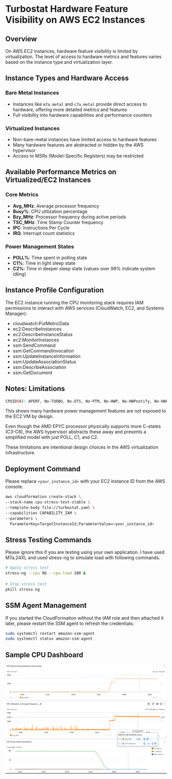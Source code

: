 # Turbostat Hardware Feature Visibility on AWS EC2 Instances

## Overview
On AWS EC2 instances, hardware feature visibility is limited by virtualization. The level of access to hardware metrics and features varies based on the instance type and virtualization layer.

## Instance Types and Hardware Access

### Bare Metal Instances
* Instances like `m7a.metal` and `c7a.metal` provide direct access to hardware, offering more detailed metrics and features
* Full visibility into hardware capabilities and performance counters

### Virtualized Instances
* Non-bare-metal instances have limited access to hardware features
* Many hardware features are abstracted or hidden by the AWS hypervisor
* Access to MSRs (Model-Specific Registers) may be restricted

## Available Performance Metrics on Virtualized/EC2 Instances

### Core Metrics
* **Avg_MHz**: Average processor frequency
* **Busy%**: CPU utilization percentage
* **Bzy_MHz**: Processor frequency during active periods
* **TSC_MHz**: Time Stamp Counter frequency
* **IPC**: Instructions Per Cycle
* **IRQ**: Interrupt count statistics

### Power Management States
* **POLL%**: Time spent in polling state
* **C1%**: Time in light sleep state
* **C2%**: Time in deeper sleep state (values over 99% indicate system idling)

## Instance Profile Configuration

The EC2 instance running the CPU monitoring stack requires IAM permissions to interact with AWS services (CloudWatch, EC2, and Systems Manager):
- cloudwatch:PutMetricData
- ec2:DescribeInstances
- ec2:DescribeInstanceStatus
- ec2:MonitorInstances
- ssm:SendCommand
- ssm:GetCommandInvocation
- ssm:UpdateInstanceInformation
- ssm:UpdateAssociationStatus
- ssm:DescribeAssociation
- ssm:GetDocument

## Notes: Limitations

```bash
CPUID(6): APERF, No-TURBO, No-DTS, No-PTM, No-HWP, No-HWPnotify, No-HWPwindow, No-HWPepp, No-HWPpkg, No-EPB
```
This shows many hardware power management features are not exposed to the EC2 VM by design.

Even though the AMD EPYC processor physically supports more C-states (C3-C6), the AWS hypervisor abstracts these away and presents a simplified model with just POLL, C1, and C2.

These limitations are intentional design choices in the AWS virtualization infrastructure.

## Deployment Command
Please replace `<your_instance_id>` with your EC2 instance ID from the AWS console.

```bash
aws cloudformation create-stack \
--stack-name cpu-stress-test-stable \
--template-body file://turbostat.yaml \
--capabilities CAPABILITY_IAM \
--parameters \
  ParameterKey=TargetInstanceId,ParameterValue=<your_instance_id>
```
## Stress Testing Commands
Please ignore this if you are testing using your own application.
I have used M7a.24XL and used stress-ng to simulate load with following commands.

```bash
# Apply stress test
stress-ng --cpu 96 --cpu-load 100 &

# Stop stress test
pkill stress-ng
```

## SSM Agent Management
If you started the CloudFormation without the IAM role and then attached it later, please restart the SSM agent to refresh the credentials:
```bash
sudo systemctl restart amazon-ssm-agent
sudo systemctl status amazon-ssm-agent
```

## Sample CPU Dashboard

![Alt text](/aws-turbostat-stable/example.png)
